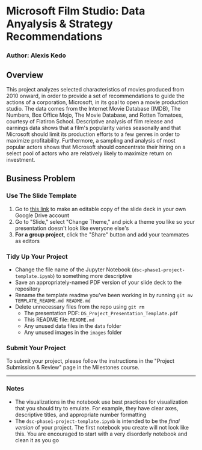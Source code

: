 # Microsoft Film Studio: Data Anyalysis & Strategy Recommendations
### Author: Alexis Kedo

 ## Overview
This project analyzes selected characteristics of movies produced from 2010 onward, in order to provide a set of recommendations to guide the actions of a corporation, Microsoft, in its goal to open a movie production studio. The data comes from the Internet Movie Database (IMDB), The Numbers, Box Office Mojo, The Movie Database, and Rotten Tomatoes, courtesy of Flatiron School. Descriptive analysis of film release and earnings data shows that a film's popularity varies seasonally and that Microsoft should limit its production efforts to a few genres in order to maximize profitability. Furthermore, a sampling and analysis of most popular actors shows that Microsoft should concentrate their hiring on a select pool of actors who are relatively likely to maximize return on investment.

## Business Problem



### Use The Slide Template

1. Go to [this link](https://docs.google.com/presentation/d/1PaiH1bleXnhiPjTPsAXQSiAK0nkaRlseQIr_Yb-0mz0/copy) to make an editable copy of the slide deck in your own Google Drive account
2. Go to "Slide," select "Change Theme," and pick a theme you like so your presentation doesn't look like everyone else's
3. **For a group project**, click the "Share" button and add your teammates as editors

### Tidy Up Your Project

- Change the file name of the Jupyter Notebook (`dsc-phase1-project-template.ipynb`) to something more descriptive
- Save an appropriately-named PDF version of your slide deck to the repository
- Rename the template readme you've been working in by running `git mv TEMPLATE_README.md README.md`
- Delete unnecessary files from the repo using `git rm`
   - The presentation PDF: `DS_Project_Presentation_Template.pdf`
   - This README file: `README.md`
   - Any unused data files in the `data` folder
   - Any unused images in the `images` folder

### Submit Your Project

To submit your project, please follow the instructions in the "Project Submission & Review" page in the Milestones course.

***
### Notes

- The visualizations in the notebook use best practices for visualization that you should try to emulate. For example, they have clear axes, descriptive titles, and appropriate number formatting
- The `dsc-phase1-project-template.ipynb` is intended to be the _final version_ of your project. The first notebook you create will not look like this. You are encouraged to start with a very disorderly notebook and clean it as you go
